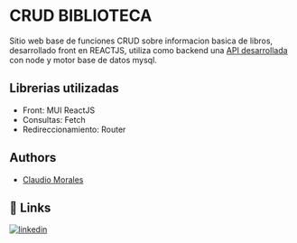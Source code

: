 # CRUD BIBLIOTECA

Sitio web base de funciones CRUD sobre informacion basica de libros, desarrollado front en REACTJS, utiliza como backend una [API desarrollada](https://github.com/climoralesg/API-Biblioteca) con node y motor base de datos mysql.

## Librerias utilizadas
 - Front: MUI ReactJS
 - Consultas: Fetch
 - Redireccionamiento: Router

## Authors

- [Claudio Morales](https://www.github.com/climoralesg)

## 🔗 Links
[![linkedin](https://img.shields.io/badge/linkedin-0A66C2?style=for-the-badge&logo=linkedin&logoColor=white)](https://www.linkedin.com/in/climoralesg/)



